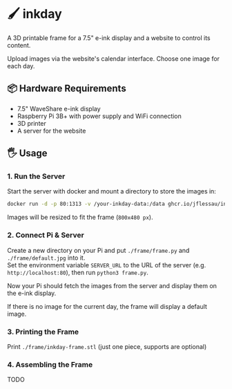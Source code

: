 # 🖌️ inkday

A 3D printable frame for a 7.5" e-ink display and a website to control its content.

Upload images via the website's calendar interface. Choose one image for each day.

## 📦 Hardware Requirements

- 7.5" WaveShare e-ink display
- Raspberry Pi 3B+ with power supply and WiFi connection
- 3D printer
- A server for the website

## 🖐️ Usage

### 1. Run the Server

Start the server with docker and mount a directory to store the images in:

```bash
docker run -d -p 80:1313 -v /your-inkday-data:/data ghcr.io/jflessau/inkday:latest
```

Images will be resized to fit the frame (`800x480 px`).

### 2. Connect Pi & Server

Create a new directory on your Pi and put `./frame/frame.py` and `./frame/default.jpg` into it.  
Set the environment variable `SERVER_URL` to the URL of the server (e.g. `http://localhost:80`), then run `python3 frame.py`.

Now your Pi should fetch the images from the server and display them on the e-ink display.

If there is no image for the current day, the frame will display a default image.

### 3. Printing the Frame

Print `./frame/inkday-frame.stl` (just one piece, supports are optional)

### 4. Assembling the Frame

TODO
